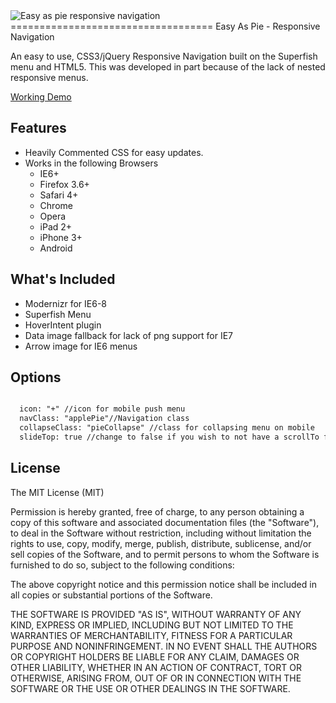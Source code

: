 <img src="http://code-baker.com/assets/images/easyaspieblack-logo.jpg" alt="Easy as pie responsive navigation"/>
===================================
Easy As Pie - Responsive Navigation

An easy to use, CSS3/jQuery Responsive Navigation built on the Superfish menu and HTML5. This was developed in part because
of the lack of nested responsive menus. 

<a href="http://chrisdivyak.com/dev/easyaspie/" target="_blank">Working Demo</a>

<h2>Features</h2>

- Heavily Commented CSS for easy updates.
- Works in the following Browsers
  - IE6+
  - Firefox 3.6+
  - Safari 4+
  - Chrome
  - Opera
  - iPad 2+
  - iPhone 3+
  - Android
  
<h2>What's Included</h2>

 - Modernizr for IE6-8
 - Superfish Menu
 - HoverIntent plugin
 - Data image fallback for lack of png support for IE7
 - Arrow image for IE6 menus
 
<h2>Options</h2>

```html

  icon: "+" //icon for mobile push menu
  navClass: "applePie"//Navigation class
  collapseClass: "pieCollapse" //class for collapsing menu on mobile
  slideTop: true //change to false if you wish to not have a scrollTo function on your menu

```
 
<h2>License</h2>
 The MIT License (MIT)

 Permission is hereby granted, free of charge, to any person obtaining a copy
 of this software and associated documentation files (the "Software"), to deal
 in the Software without restriction, including without limitation the rights
 to use, copy, modify, merge, publish, distribute, sublicense, and/or sell
 copies of the Software, and to permit persons to whom the Software is
 furnished to do so, subject to the following conditions:

 The above copyright notice and this permission notice shall be included in
 all copies or substantial portions of the Software.

 THE SOFTWARE IS PROVIDED "AS IS", WITHOUT WARRANTY OF ANY KIND, EXPRESS OR
 IMPLIED, INCLUDING BUT NOT LIMITED TO THE WARRANTIES OF MERCHANTABILITY,
 FITNESS FOR A PARTICULAR PURPOSE AND NONINFRINGEMENT. IN NO EVENT SHALL THE
 AUTHORS OR COPYRIGHT HOLDERS BE LIABLE FOR ANY CLAIM, DAMAGES OR OTHER
 LIABILITY, WHETHER IN AN ACTION OF CONTRACT, TORT OR OTHERWISE, ARISING FROM,
 OUT OF OR IN CONNECTION WITH THE SOFTWARE OR THE USE OR OTHER DEALINGS IN
 THE SOFTWARE.

